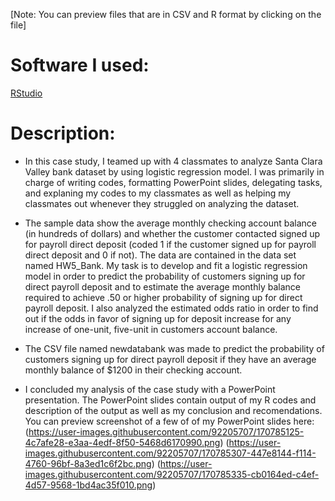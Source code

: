 [Note: You can preview files that are in CSV and R format by clicking on the file]

# Software I used: 
[RStudio ](https://www.rstudio.com/products/rstudio/download/)

# Description: 
- In this case study, I teamed up with 4 classmates to analyze Santa Clara Valley bank dataset by using logistic regression model. I was primarily in charge of writing codes, formatting PowerPoint slides, delegating tasks, and explaning my codes to my classmates as well as helping my classmates out whenever they struggled on analyzing the dataset. 

- The sample data show the average monthly checking account balance (in hundreds of dollars) and whether the customer contacted signed up for payroll direct deposit (coded 1 if the customer signed up for payroll direct deposit and 0 if not). The data are contained in the data set named HW5_Bank. My task is to develop and fit a logistic regression model in order to predict the probability of customers signing up for direct payroll deposit and to estimate the average monthly balance required to achieve .50 or higher probability of signing up for direct payroll deposit. I also analyzed the estimated odds ratio in order to find out if the odds in favor of signing up for deposit increase for any increase of one-unit, five-unit in customers account balance. 

- The CSV file named newdatabank was made to predict the probability of customers signing up for direct payroll deposit if they have an average monthly balance of $1200 in their checking account. 

- I concluded my analysis of the case study with a PowerPoint presentation. The PowerPoint slides contain output of my R codes and description of the output as well as my conclusion and recomendations. You can preview screenshot of a few of of my PowerPoint slides here: 
(https://user-images.githubusercontent.com/92205707/170785125-4c7afe28-e3aa-4edf-8f50-5468d6170990.png)
(https://user-images.githubusercontent.com/92205707/170785307-447e8144-f114-4760-96bf-8a3ed1c6f2bc.png)
(https://user-images.githubusercontent.com/92205707/170785335-cb0164ed-c4ef-4d57-9568-1bd4ac35f010.png)
